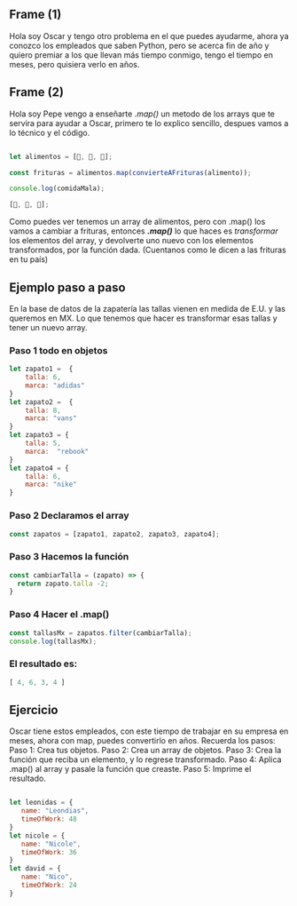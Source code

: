 
## Frame (1)

Hola soy Oscar y tengo otro problema en el que puedes ayudarme, ahora ya conozco los empleados que saben Python, pero se acerca fin de año y quiero premiar a los que llevan más tiempo conmigo, tengo el tiempo en meses, pero quisiera verlo en años.

## Frame (2)

Hola soy Pepe vengo a enseñarte *.map()* un metodo de los arrays que te servira para ayudar a Oscar, primero te lo explico sencillo, despues vamos a lo técnico y el código.

```js

let alimentos = [🥔, 🌽, 🧀];

const frituras = alimentos.map(convierteAFrituras(alimento));

console.log(comidaMala);

[🍟, 🍿, 🍕];

```

Como puedes ver tenemos un array de alimentos, pero con .map() los vamos a cambiar a frituras, entonces ***.map()*** lo que haces es *transformar* los elementos del array, y devolverte uno nuevo con los elementos transformados, por la función dada.
(Cuentanos como le dicen a las frituras en tu país)

## Ejemplo paso a paso

En la base de datos de la zapatería las tallas vienen en medida de E.U. y las queremos en MX. Lo que tenemos que hacer es transformar esas tallas y tener un nuevo array.
### Paso 1 todo en objetos

```js
let zapato1 =  {
    talla: 6,
    marca: "adidas"
}
let zapato2 =  {
    talla: 8,
    marca: "vans"
}
let zapato3 = {
    talla: 5,
    marca:  "rebook"
}
let zapato4 = {
    talla: 6,
    marca: "nike"
}
```

### Paso 2 Declaramos el array

```js
const zapatos = [zapato1, zapato2, zapato3, zapato4];
```

### Paso 3  Hacemos la  función

```js
const cambiarTalla = (zapato) => {
  return zapato.talla -2;
}
```

### Paso 4 Hacer el .map()

```js
const tallasMx = zapatos.filter(cambiarTalla);
console.log(tallasMx);
```
### El resultado es:
```js 
[ 4, 6, 3, 4 ]
```

## Ejercicio

 Oscar tiene estos empleados, con este tiempo de trabajar en su empresa en meses, ahora con map, puedes convertirlo en años.
Recuerda los pasos:
Paso 1: Crea tus objetos.
Paso 2: Crea un array de objetos.
Paso 3: Crea la función que reciba un elemento, y lo regrese transformado.
Paso 4: Aplica .map() al array y pasale la función que creaste.
Paso 5: Imprime el resultado.
 ```js

let leonidas = {
    name: "Leondias",
    timeOfWork: 48
}
let nicole = {
    name: "Nicole",
    timeOfWork: 36
}
let david = {
    name: "Nico",
    timeOfWork: 24
}

```